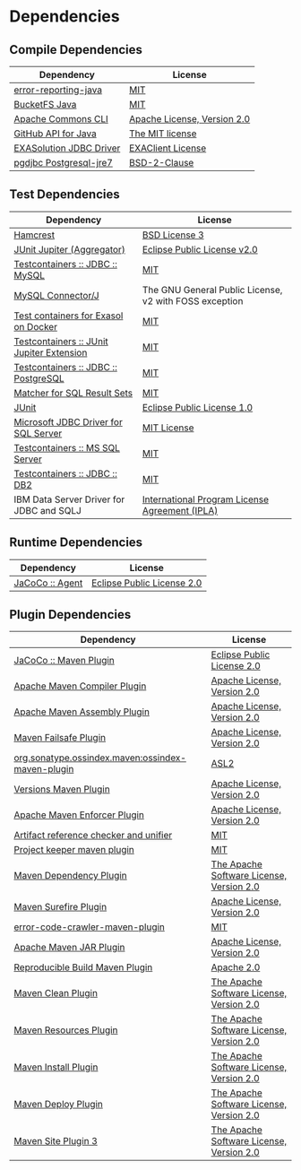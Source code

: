 <!-- @formatter:off -->
# Dependencies

## Compile Dependencies

| Dependency                   | License                          |
| ---------------------------- | -------------------------------- |
| [error-reporting-java][0]    | [MIT][1]                         |
| [BucketFS Java][2]           | [MIT][1]                         |
| [Apache Commons CLI][4]      | [Apache License, Version 2.0][5] |
| [GitHub API for Java][6]     | [The MIT license][7]             |
| [EXASolution JDBC Driver][8] | [EXAClient License][9]           |
| [pgdjbc Postgresql-jre7][10] | [BSD-2-Clause][11]               |

## Test Dependencies

| Dependency                                      | License                                                |
| ----------------------------------------------- | ------------------------------------------------------ |
| [Hamcrest][12]                                  | [BSD License 3][13]                                    |
| [JUnit Jupiter (Aggregator)][14]                | [Eclipse Public License v2.0][15]                      |
| [Testcontainers :: JDBC :: MySQL][16]           | [MIT][17]                                              |
| [MySQL Connector/J][18]                         | The GNU General Public License, v2 with FOSS exception |
| [Test containers for Exasol on Docker][19]      | [MIT][1]                                               |
| [Testcontainers :: JUnit Jupiter Extension][16] | [MIT][17]                                              |
| [Testcontainers :: JDBC :: PostgreSQL][16]      | [MIT][17]                                              |
| [Matcher for SQL Result Sets][25]               | [MIT][1]                                               |
| [JUnit][27]                                     | [Eclipse Public License 1.0][28]                       |
| [Microsoft JDBC Driver for SQL Server][29]      | [MIT License][30]                                      |
| [Testcontainers :: MS SQL Server][16]           | [MIT][17]                                              |
| [Testcontainers :: JDBC :: DB2][16]             | [MIT][17]                                              |
| IBM Data Server Driver for JDBC and SQLJ        | [International Program License Agreement (IPLA)][35]   |

## Runtime Dependencies

| Dependency            | License                          |
| --------------------- | -------------------------------- |
| [JaCoCo :: Agent][36] | [Eclipse Public License 2.0][37] |

## Plugin Dependencies

| Dependency                                              | License                                        |
| ------------------------------------------------------- | ---------------------------------------------- |
| [JaCoCo :: Maven Plugin][38]                            | [Eclipse Public License 2.0][37]               |
| [Apache Maven Compiler Plugin][40]                      | [Apache License, Version 2.0][5]               |
| [Apache Maven Assembly Plugin][42]                      | [Apache License, Version 2.0][5]               |
| [Maven Failsafe Plugin][44]                             | [Apache License, Version 2.0][5]               |
| [org.sonatype.ossindex.maven:ossindex-maven-plugin][46] | [ASL2][47]                                     |
| [Versions Maven Plugin][48]                             | [Apache License, Version 2.0][5]               |
| [Apache Maven Enforcer Plugin][50]                      | [Apache License, Version 2.0][5]               |
| [Artifact reference checker and unifier][52]            | [MIT][1]                                       |
| [Project keeper maven plugin][54]                       | [MIT][1]                                       |
| [Maven Dependency Plugin][56]                           | [The Apache Software License, Version 2.0][47] |
| [Maven Surefire Plugin][58]                             | [Apache License, Version 2.0][5]               |
| [error-code-crawler-maven-plugin][60]                   | [MIT][1]                                       |
| [Apache Maven JAR Plugin][62]                           | [Apache License, Version 2.0][5]               |
| [Reproducible Build Maven Plugin][64]                   | [Apache 2.0][47]                               |
| [Maven Clean Plugin][66]                                | [The Apache Software License, Version 2.0][47] |
| [Maven Resources Plugin][68]                            | [The Apache Software License, Version 2.0][47] |
| [Maven Install Plugin][70]                              | [The Apache Software License, Version 2.0][47] |
| [Maven Deploy Plugin][72]                               | [The Apache Software License, Version 2.0][47] |
| [Maven Site Plugin 3][74]                               | [The Apache Software License, Version 2.0][47] |

[36]: https://www.eclemma.org/jacoco/index.html
[54]: https://github.com/exasol/project-keeper-maven-plugin
[2]: https://github.com/exasol/bucketfs-java
[0]: https://github.com/exasol/error-reporting-java
[7]: https://www.opensource.org/licenses/mit-license.php
[10]: https://jdbc.postgresql.org
[47]: http://www.apache.org/licenses/LICENSE-2.0.txt
[58]: https://maven.apache.org/surefire/maven-surefire-plugin/
[11]: https://jdbc.postgresql.org/about/license.html
[66]: http://maven.apache.org/plugins/maven-clean-plugin/
[9]: https://docs.exasol.com/connect_exasol/drivers/jdbc.htm
[1]: https://opensource.org/licenses/MIT
[44]: https://maven.apache.org/surefire/maven-failsafe-plugin/
[48]: http://www.mojohaus.org/versions-maven-plugin/
[56]: http://maven.apache.org/plugins/maven-dependency-plugin/
[13]: http://opensource.org/licenses/BSD-3-Clause
[40]: https://maven.apache.org/plugins/maven-compiler-plugin/
[17]: http://opensource.org/licenses/MIT
[27]: http://junit.org
[37]: https://www.eclipse.org/legal/epl-2.0/
[28]: http://www.eclipse.org/legal/epl-v10.html
[19]: https://github.com/exasol/exasol-testcontainers
[38]: https://www.jacoco.org/jacoco/trunk/doc/maven.html
[25]: https://github.com/exasol/hamcrest-resultset-matcher
[64]: http://zlika.github.io/reproducible-build-maven-plugin
[30]: http://www.opensource.org/licenses/mit-license.php
[5]: https://www.apache.org/licenses/LICENSE-2.0.txt
[50]: https://maven.apache.org/enforcer/maven-enforcer-plugin/
[18]: http://dev.mysql.com/doc/connector-j/en/
[8]: http://www.exasol.com
[29]: https://github.com/Microsoft/mssql-jdbc
[15]: https://www.eclipse.org/legal/epl-v20.html
[70]: http://maven.apache.org/plugins/maven-install-plugin/
[4]: http://commons.apache.org/proper/commons-cli/
[14]: https://junit.org/junit5/
[46]: https://sonatype.github.io/ossindex-maven/maven-plugin/
[16]: https://testcontainers.org
[35]: http://www-03.ibm.com/software/sla/sladb.nsf/lilookup/179A6D1769B0A44D8525862400329FB8?OpenDocument
[12]: http://hamcrest.org/JavaHamcrest/
[72]: http://maven.apache.org/plugins/maven-deploy-plugin/
[74]: http://maven.apache.org/plugins/maven-site-plugin/
[6]: https://github-api.kohsuke.org/
[68]: http://maven.apache.org/plugins/maven-resources-plugin/
[52]: https://github.com/exasol/artifact-reference-checker-maven-plugin
[60]: https://github.com/exasol/error-code-crawler-maven-plugin
[62]: https://maven.apache.org/plugins/maven-jar-plugin/
[42]: https://maven.apache.org/plugins/maven-assembly-plugin/
